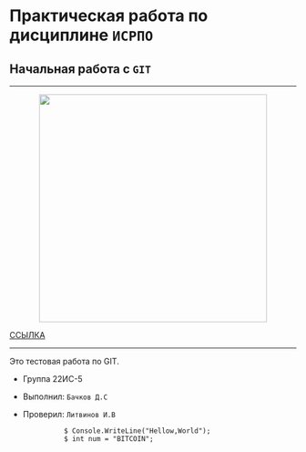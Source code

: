 # Практическая работа по дисциплине ``ИСРПО``

## Начальная работа с ``GIT``

-----

<p align="center"><img src="https://coinkickoff.com/wp-content/uploads/how-long-does-it-take-to-send-or-receive-bitcoin.jpg" width="400"></p>

<p><a href="https://www.binance.com/ru/how-to-buy/bitcoin">ССЫЛКА</a></p>

-----

Это тестовая работа по GIT.

* Группа 22ИС-5
* Выполнил: ``Бачков Д.С``
* Проверил: ``Литвинов И.В``

                $ Console.WriteLine("Hellow,World");
                $ int num = "BITCOIN";
